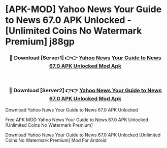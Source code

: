 # [APK-MOD] Yahoo News  Your Guide to News 67.0 APK Unlocked - [Unlimited Coins No Watermark Premium] j88gp



<div align="center">
<h3>🔴 Download [Server1] 👉👉 <a href="https://momento.my/?title=Yahoo_News__Your_Guide_to_News_67.0_APK_Unlocked">Yahoo News  Your Guide to News 67.0 APK Unlocked Mod Apk</a></h3><br>

<h3>🔴 Download [Server2] 👉👉 <a href="https://momento.my/?title=Yahoo_News__Your_Guide_to_News_67.0_APK_Unlocked">Yahoo News  Your Guide to News 67.0 APK Unlocked Mod Apk</a></h3>
</div>



Download Yahoo News  Your Guide to News 67.0 APK Unlocked 

Free APK MOD Yahoo News  Your Guide to News 67.0 APK Unlocked [Unlimited Coins No Watermark Premium]

Download Yahoo News  Your Guide to News 67.0 APK Unlocked [Unlimited Coins No Watermark Premium] Mod For Android
